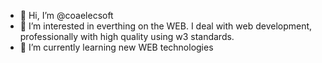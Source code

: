 - 👋 Hi, I’m @coaelecsoft
- 👀 I’m interested in everthing on the WEB. I deal with web development, professionally with high quality using w3 standards. 
- 🌱 I’m currently learning new WEB technologies


<!---
coaelecsoft/coaelecsoft is a ✨ special ✨ repository because its `README.md` (this file) appears on your GitHub profile.
You can click the Preview link to take a look at your changes.
--->
